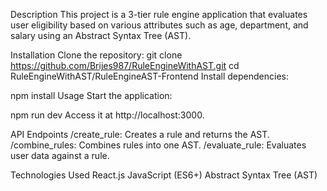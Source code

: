 Description
This project is a 3-tier rule engine application that evaluates user eligibility based on various attributes such as age, department, and salary using an Abstract Syntax Tree (AST).

Installation
Clone the repository:
git clone https://github.com/Brijes987/RuleEngineWithAST.git
cd RuleEngineWithAST/RuleEngineAST-Frontend
Install dependencies:

npm install
Usage
Start the application:



npm run dev
Access it at http://localhost:3000.

API Endpoints
/create_rule: Creates a rule and returns the AST.
/combine_rules: Combines rules into one AST.
/evaluate_rule: Evaluates user data against a rule.

Technologies Used
React.js
JavaScript (ES6+)
Abstract Syntax Tree (AST)








